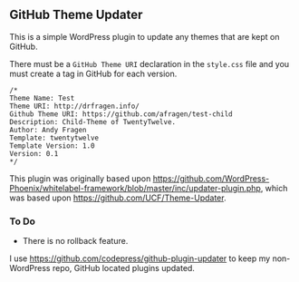 ## GitHub Theme Updater

This is a simple WordPress plugin to update any themes that are kept on GitHub.

There must be a `GitHub Theme URI` declaration in the `style.css` file and you must create a tag in GitHub for each version.


    /*
    Theme Name: Test
    Theme URI: http://drfragen.info/
    Github Theme URI: https://github.com/afragen/test-child
    Description: Child-Theme of TwentyTwelve.
    Author: Andy Fragen
    Template: twentytwelve
    Template Version: 1.0
    Version: 0.1
    */

This plugin was originally based upon https://github.com/WordPress-Phoenix/whitelabel-framework/blob/master/inc/updater-plugin.php, which was based upon https://github.com/UCF/Theme-Updater.

### To Do

* There is no rollback feature.

I use https://github.com/codepress/github-plugin-updater to keep my non-WordPress repo, GitHub located plugins updated.

